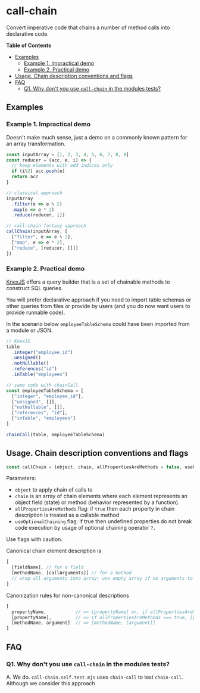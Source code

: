 # call-chain

Convert imperative code that chains a number of method calls
into declarative code.

<!-- START doctoc generated TOC please keep comment here to allow auto update -->
<!-- DON'T EDIT THIS SECTION, INSTEAD RE-RUN doctoc TO UPDATE -->
**Table of Contents**

- [Examples](#examples)
  - [Example 1. Impractical demo](#example-1-impractical-demo)
  - [Example 2. Practical demo](#example-2-practical-demo)
- [Usage. Chain description conventions and flags](#usage-chain-description-conventions-and-flags)
- [FAQ](#faq)
  - [Q1. Why don't you use `call-chain` in the modules tests?](#q1-why-dont-you-use-call-chain-in-the-modules-tests)

<!-- END doctoc generated TOC please keep comment here to allow auto update -->
<!-- *generated with [DocToc](https://github.com/thlorenz/doctoc)* -->

## Examples

### Example 1. Impractical demo

Doesn't make much sense, just a demo on a commonly known pattern
for an array transformation.

```javascript
const inputArray = [1, 2, 3, 4, 5, 6, 7, 8, 9]
const reducer = (acc, e, i) => {
  // keep elements with odd indices only
  if (i%2) acc.push(e)
  return acc
}

// classical approach
inputArray
  .filter(e => e % 2)
  .map(e => e * 2)
  .reduce(reducer, [])

// call-chain fantasy approach
callChain(inputArray, [
  ["filter", e => e % 2],
  ["map", e => e * 2],
  ["reduce", [reducer, []]]
])
```

### Example 2. Practical demo

[KnexJS](https://knexjs.org/guide/query-builder.html#knex) offers
a query builder that is a set of chainable methods to construct SQL
queries.

You will prefer declarative approach if you need to import
table schemas or other queries from files or provide by users
(and you do now want users to provide runnable code).

In the scenario below `employeeTableSchema` could have been
imported from a module or JSON.

```javascript
// KnexJS
table
  .integer("employee_id")
  .unsigned()
  .notNullable()
  .references("id")
  .inTable("employees")

// same code with chainCall
const employeeTableSchema = [
  ["integer", "employee_id"],
  ["unsigned", []],
  ["notNullable", []],
  ["references", "id"],
  ["inTable", "employees"]
]

chainCall(table, employeeTableSchema)
```

## Usage. Chain description conventions and flags

```javascript
const callChain = (object, chain, allPropertiesAreMethods = false, useOptionalChaining = false)
```

Parameters:
- `object` to apply chain of calls to
- `chain` is an array of chain elements where each element
  represents an object field (state) or method (behavior represented by
  a function).
- `allPropertiesAreMethods` flag: if `true` then each property in chain
  description is treated as a callable method
- `useOptionalChaining` flag: if true then undefined properties do not break
  code execution by usage of optional chaining operator `?.`

Use flags with caution.

Canonical chain element description is
```javascript
[
  [fieldName], // for a field
  [methodName, [callArguments]] // for a method
  // wrap all arguments into array; use empty array if no arguments to be passed
]
```

Canonization rules for non-canonical descriptions
```javascript
[
  propertyName,           // => [propertyName] or, if allPropertiesAreMethods === true, [propertyName, []]
  [propertyName],         // => if allPropertiesAreMethods === true, [propertyName, []]
  [methodName, argument]  // => [methodName, [argument]]
]
```

## FAQ

### Q1. Why don't you use `call-chain` in the modules tests?

A. We do. `call-chain.self.test.mjs` uses `chain-call` to test `chain-call`.
Although we consider this approach
